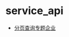 # service_api

* [分页查询专题企业](https://github.com/huoyanyun/service_api/wiki/%E5%88%86%E9%A1%B5%E6%9F%A5%E8%AF%A2%E4%B8%93%E9%A2%98%E4%BC%81%E4%B8%9A)
